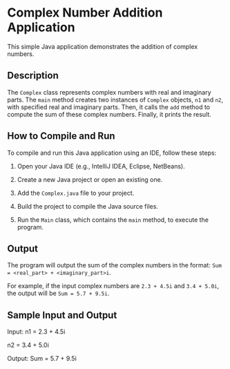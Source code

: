 # Complex Number Addition Application

This simple Java application demonstrates the addition of complex numbers.

## Description

The `Complex` class represents complex numbers with real and imaginary parts. The `main` method creates two instances of `Complex` objects, `n1` and `n2`, with specified real and imaginary parts. Then, it calls the `add` method to compute the sum of these complex numbers. Finally, it prints the result.

## How to Compile and Run

To compile and run this Java application using an IDE, follow these steps:

1. Open your Java IDE (e.g., IntelliJ IDEA, Eclipse, NetBeans).

2. Create a new Java project or open an existing one.

3. Add the `Complex.java` file to your project.

4. Build the project to compile the Java source files.

5. Run the `Main` class, which contains the `main` method, to execute the program.

## Output

The program will output the sum of the complex numbers in the format: `Sum = <real_part> + <imaginary_part>i`.

For example, if the input complex numbers are `2.3 + 4.5i` and `3.4 + 5.0i`, the output will be `Sum = 5.7 + 9.5i`.

## Sample Input and Output

Input:
n1 = 2.3 + 4.5i

n2 = 3.4 + 5.0i

Output:
Sum = 5.7 + 9.5i
